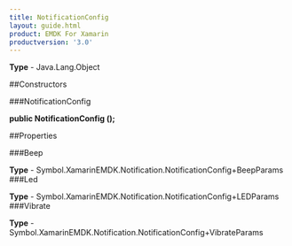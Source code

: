 ```yaml
---
title: NotificationConfig
layout: guide.html
product: EMDK For Xamarin 
productversion: '3.0' 
---
```


    

**Type** - Java.Lang.Object

##Constructors

###NotificationConfig

**public NotificationConfig ();**


        

##Properties

###Beep

        

**Type** - Symbol.XamarinEMDK.Notification.NotificationConfig+BeepParams
###Led

        

**Type** - Symbol.XamarinEMDK.Notification.NotificationConfig+LEDParams
###Vibrate

        

**Type** - Symbol.XamarinEMDK.Notification.NotificationConfig+VibrateParams
